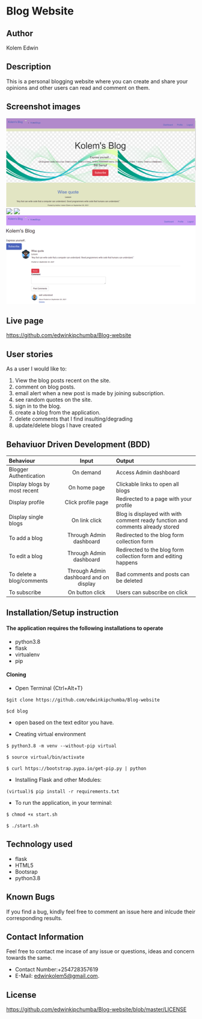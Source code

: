 # Blog Website

## Author

 Kolem Edwin

## Description

This is a personal blogging website where you can create and share your opinions and other users can read and comment on them.

## Screenshot images

<img src="./app/static/images/001.png">
<img src="./app/static/images/002.png.png">
<img src="./app/static/images/003.png.png">
<img src="./app/static/images/004.png">



## Live page
https://github.com/edwinkipchumba/Blog-website


## User stories

As a user I would like to:

1. View the blog posts recent on the site.
2. comment on blog posts.
3. email alert when a new post is made by joining subscription.
4. see random quotes on the site.
5. sign in to the blog.
6. create a blog from the application.
7. delete comments that I find insulting/degrading
8. update/delete blogs I have created
   
## Behaviuor Driven Development (BDD)

| Behaviour | Input |Output |
| :----------------| :-------------------:| :------------------|
| Blogger Authentication| On demand | Access Admin dashboard |
| Display blogs by most recent | On home page | Clickable links to open all blogs |
| Display profile | Click profile page | Redirected to a page with your profile |
| Display single blogs | On link click | Blog is displayed with with comment ready function and comments already stored |
| To add a blog | Through Admin dashboard | Redirected to the blog form collection form |
| To edit a blog | Through Admin dashboard | Redirected to the blog form collection form and editing happens |
| To delete a blog/comments | Through Admin dashboard and on display | Bad comments and posts can be deleted | 
| To subscribe | On button click | Users can subscribe on click | 

## Installation/Setup instruction

#### The application requires the following installations to operate
* python3.8
* flask
* virtualenv
* pip
 
 #### Cloning

* Open Terminal {Ctrl+Alt+T}

```
$git clone https://github.com/edwinkipchumba/Blog-website
```
```
$cd blog
```
* open based on the text editor you have.
  
* Creating virtual environment
```
$ python3.8 -m venv --without-pip virtual
```
  
```
$ source virtual/bin/activate
```
```
$ curl https://bootstrap.pypa.io/get-pip.py | python
```

* Installing Flask and other Modules:
```
(virtual)$ pip install -r requirements.txt 
```
* To run the application, in your terminal:

```
$ chmod +x start.sh
```
```
$ ./start.sh
```

## Technology used

* flask
* HTML5
* Bootsrap
* python3.8

## Known Bugs

If you find a bug, kindly feel free to comment an issue here and inlcude their corresponding results.

## Contact  Information

 Feel free to contact me incase of any issue or questions, ideas and concern towards the same.
 * Contact Number:+254728357619
 * E-Mail: edwinkolem5@gmail.com.

## License
https://github.com/edwinkipchumba/Blog-website/blob/master/LICENSE